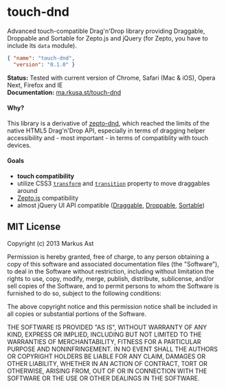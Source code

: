 # touch-dnd

Advanced touch-compatible Drag'n'Drop library providing Draggable, Droppable and Sortable for Zepto.js and jQuery (for Zepto, you have to include its `data` module).

```json
{ "name": "touch-dnd",
  "version": "0.1.0" }
```

**Status:** Tested with current version of Chrome, Safari (Mac & iOS), Opera Next, Firefox and IE  
**Documentation:** [ma.rkusa.st/touch-dnd](http://ma.rkusa.st/touch-dnd)

#### Why?

This library is a derivative of [zepto-dnd](https://github.com/rkusa/zepto-dnd), which reached the limits of the native HTML5 Drag'n'Drop API, especially in terms of dragging helper accessibility and - most important - in terms of compatiblity with touch devices.

#### Goals

* **touch compatibility**
* utilize CSS3 [`transform`](http://www.w3schools.com/cssref/css3_pr_transform.asp) and [`transition`](http://www.w3schools.com/css/css3_transitions.asp) property to move draggables around
* [Zepto.js](http://zeptojs.com/) compatibility
* almost jQuery UI API compatible ([Draggable](https://github.com/rkusa/touch-dnd/issues/2), [Droppable](https://github.com/rkusa/touch-dnd/issues/3), [Sortable](https://github.com/rkusa/touch-dnd/issues/1))

## MIT License
Copyright (c) 2013 Markus Ast

Permission is hereby granted, free of charge, to any person obtaining a copy of this software and associated documentation files (the "Software"), to deal in the Software without restriction, including without limitation the rights to use, copy, modify, merge, publish, distribute, sublicense, and/or sell copies of the Software, and to permit persons to whom the Software is furnished to do so, subject to the following conditions:

The above copyright notice and this permission notice shall be included in all copies or substantial portions of the Software.

THE SOFTWARE IS PROVIDED "AS IS", WITHOUT WARRANTY OF ANY KIND, EXPRESS OR IMPLIED, INCLUDING BUT NOT LIMITED TO THE WARRANTIES OF MERCHANTABILITY, FITNESS FOR A PARTICULAR PURPOSE AND NONINFRINGEMENT. IN NO EVENT SHALL THE AUTHORS OR COPYRIGHT HOLDERS BE LIABLE FOR ANY CLAIM, DAMAGES OR OTHER LIABILITY, WHETHER IN AN ACTION OF CONTRACT, TORT OR OTHERWISE, ARISING FROM, OUT OF OR IN CONNECTION WITH THE SOFTWARE OR THE USE OR OTHER DEALINGS IN THE SOFTWARE.
